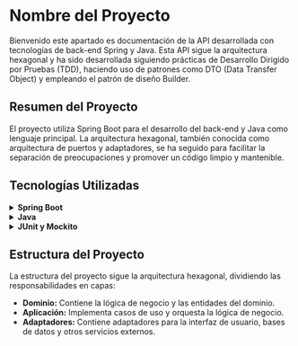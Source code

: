 # Nombre del Proyecto

Bienvenido este apartado es documentación de la API desarrollada con tecnologías de back-end Spring y Java. Esta API sigue la arquitectura hexagonal y ha sido desarrollada siguiendo prácticas de Desarrollo Dirigido por Pruebas (TDD), haciendo uso de patrones como DTO (Data Transfer Object) y empleando el patrón de diseño Builder.

## Resumen del Proyecto

El proyecto utiliza Spring Boot para el desarrollo del back-end y Java como lenguaje principal. La arquitectura hexagonal, también conocida como arquitectura de puertos y adaptadores, se ha seguido para facilitar la separación de preocupaciones y promover un código limpio y mantenible.

## Tecnologías Utilizadas

<details>
<summary><b>Spring Boot</b></summary>
  Framework de aplicación de Java para crear servicios web.
</details>

<details>
<summary><b>Java</b></summary>
  Lenguaje de programación principal.
</details>

<details>
<summary><b>JUnit y Mockito</b></summary>
  Utilizados para realizar pruebas unitarias y seguir la metodología TDD.
</details>

## Estructura del Proyecto

La estructura del proyecto sigue la arquitectura hexagonal, dividiendo las responsabilidades en capas:

- **Dominio:** Contiene la lógica de negocio y las entidades del dominio.
- **Aplicación:** Implementa casos de uso y orquesta la lógica de negocio.
- **Adaptadores:** Contiene adaptadores para la interfaz de usuario, bases de datos y otros servicios externos.

